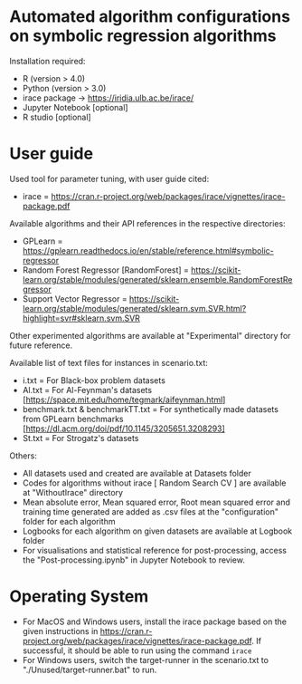 # Automated algorithm configurations on symbolic regression algorithms
Installation required: 
- R (version > 4.0)
- Python (version > 3.0)
- irace package -> https://iridia.ulb.ac.be/irace/
- Jupyter Notebook [optional]
- R studio [optional]

# User guide
Used tool for parameter tuning, with user guide cited: 
 - irace = https://cran.r-project.org/web/packages/irace/vignettes/irace-package.pdf 

Available algorithms and their API references in the respective directories:
 - GPLearn = https://gplearn.readthedocs.io/en/stable/reference.html#symbolic-regressor
 - Random Forest Regressor [RandomForest] = https://scikit-learn.org/stable/modules/generated/sklearn.ensemble.RandomForestRegressor
 - Support Vector Regressor = https://scikit-learn.org/stable/modules/generated/sklearn.svm.SVR.html?highlight=svr#sklearn.svm.SVR

Other experimented algorithms are available at "Experimental" directory for future reference. 

Available list of text files for instances in scenario.txt:
 - i.txt = For Black-box problem datasets
 - Al.txt = For Al-Feynman's datasets [https://space.mit.edu/home/tegmark/aifeynman.html]
 - benchmark.txt & benchmarkTT.txt = For synthetically made datasets from GPLearn benchmarks [https://dl.acm.org/doi/pdf/10.1145/3205651.3208293]
 - St.txt = For Strogatz's datasets

Others: 
 - All datasets used and created are available at Datasets folder
 - Codes for algorithms without irace [ Random Search CV ] are available at "WithoutIrace" directory
 - Mean absolute error, Mean squared error, Root mean squared error and training time generated are added as .csv files at the "configuration" folder for each algorithm 
 - Logbooks for each algorithm on given datasets are available at Logbook folder
 - For visualisations and statistical reference for post-processing, access the "Post-processing.ipynb" in Jupyter Notebook to review.

# Operating System
- For MacOS and Windows users, install the irace package based on the given instructions in https://cran.r-project.org/web/packages/irace/vignettes/irace-package.pdf. If successful, it should be able to run using the command 
```irace```
- For Windows users, switch the target-runner in the scenario.txt to "./Unused/target-runner.bat" to run. 
